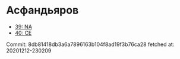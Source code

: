 # Асфандьяров
- [39: NA](39.md)
- [40: CE](40.md)

Commit: 8db81418db3a6a7896163b104f8ad19f3b76ca28
 fetched at: 20201212-230209
